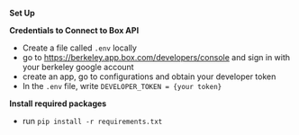 **Set Up**


**Credentials to Connect to Box API**
- Create a file called `.env` locally
- go to https://berkeley.app.box.com/developers/console and sign in with your berkeley google account
- create an app, go to configurations and obtain your developer token
- In the `.env` file, write `DEVELOPER_TOKEN = {your token}`

**Install required packages**
- run `pip install -r requirements.txt`